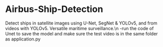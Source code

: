 # Airbus-Ship-Detection
Detect ships in satellite images using U-Net, SegNet &amp; YOLOv5, and from videos with YOLOv5. Versatile maritime surveillance.\n
-run the code of Unet to save the model and make sure the test video is in the same folder as application.py
